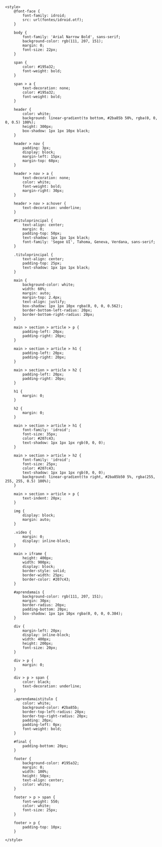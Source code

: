     <style>
        @font-face {
            font-family: idroid;
            src: url(fontes/idroid.otf);
        }

        body {
            font-family: 'Arial Narrow Bold', sans-serif;
            background-color: rgb(111, 207, 151);
            margin: 0;
            font-size: 22px;
        }

        span {
            color: #195a32;
            font-weight: bold;
        }

        span > a {
            text-decoration: none;
            color: #195a32;
            font-weight: bold;
        }

        header {
            color: white;
            background: linear-gradient(to bottom, #2ba85b 50%, rgba(0, 0, 0, 0.5) 100%);
            height: 300px;
            box-shadow: 1px 1px 10px black;
        }

        header > nav {
            padding: 3px;
            display: block;
            margin-left: 15px;
            margin-top: 60px;
        }

        header > nav > a {
            text-decoration: none;
            color: white;
            font-weight: bold;
            margin-right: 30px;
        }

        header > nav > a:hover {
            text-decoration: underline;
        }

        #tituloprincipal {
            text-align: center;
            margin: 0;
            padding-top: 50px;
            text-shadow: 1px 1px 1px black;
            font-family: 'Segoe UI', Tahoma, Geneva, Verdana, sans-serif;
        }

        .tituloprincipal {
            text-align: center;
            padding-top: 25px;
            text-shadow: 1px 1px 1px black;
        }

        main {
            background-color: white;
            width: 60%;
            margin: auto;
            margin-top: 2.4px;
            text-align: justify;
            box-shadow: 1px 1px 10px rgba(0, 0, 0, 0.562);
            border-bottom-left-radius: 20px;
            border-bottom-right-radius: 20px;
        }

        main > section > article > p {
            padding-left: 20px;
            padding-right: 20px;
        }

        main > section > article > h1 {
            padding-left: 20px;
            padding-right: 20px;
        }

        main > section > article > h2 {
            padding-left: 20px;
            padding-right: 20px;
        }

        h1 {
            margin: 0;
        }

        h2 {
            margin: 0;
        }

        main > section > article > h1 {
            font-family: 'idroid';
            font-size: 35px;
            color: #207c43;
            text-shadow: 1px 1px 1px rgb(0, 0, 0);
        }

        main > section > article > h2 {
            font-family: 'idroid';
            font-size: 25px;
            color: #207c43;
            text-shadow: 1px 1px 1px rgb(0, 0, 0);
            background: linear-gradient(to right, #2ba85b50 5%, rgba(255, 255, 255, 0.5) 100%);
        }

        main > section > article > p {
            text-indent: 20px;
        }

        img {
            display: block;
            margin: auto;
        }

        .video {
            margin: 0;
            display: inline-block;
        }

        main > iframe {
            height: 400px;
            width: 900px;
            display: block;
            border-style: solid;
            border-width: 25px;
            border-color: #207c43;
        }

        #aprendamais {
            background-color: rgb(111, 207, 151);
            margin: 30px;
            border-radius: 20px;
            padding-bottom: 20px;
            box-shadow: 1px 1px 10px rgba(0, 0, 0, 0.384);
        }

        div {
            margin-left: 20px;
            display: inline-block;
            width: 400px;
            height: 200px;
            font-size: 20px;
        }

        div > p {
            margin: 0;
        }

        div > p > span {
            color: black;
            text-decoration: underline;
        }

        .aprendamaistitulo {
            color: white;
            background-color: #2ba85b;
            border-top-left-radius: 20px;
            border-top-right-radius: 20px;
            padding: 20px;
            padding-left: 0px;
            font-weight: bold;
        }

        #final {
            padding-bottom: 20px;
        }

        footer {
            background-color: #195a32;
            margin: 0;
            width: 100%;
            height: 50px;
            text-align: center;
            color: white;
        }

        footer > p > span {
            font-weight: 550;
            color: white;
            font-size: 25px;
        }

        footer > p {
            padding-top: 10px;
        }

    </style>
